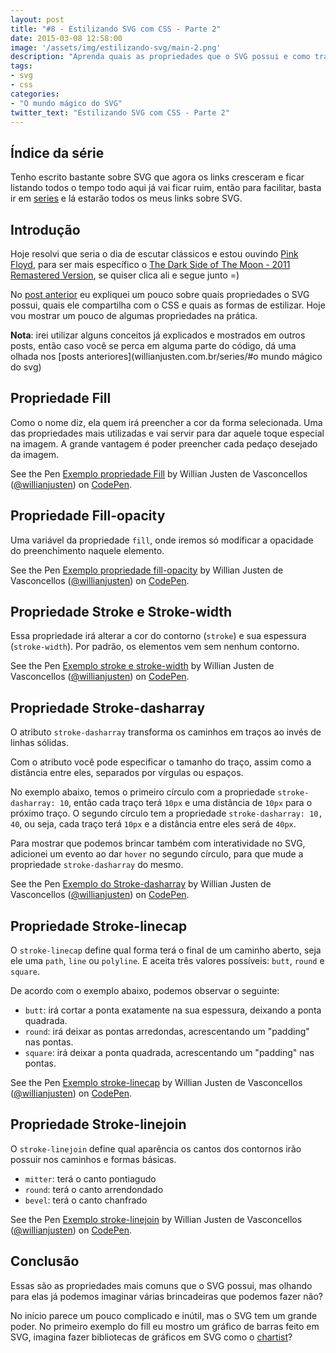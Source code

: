 ```yaml
---
layout: post
title: "#8 - Estilizando SVG com CSS - Parte 2"
date: 2015-03-08 12:58:00
image: '/assets/img/estilizando-svg/main-2.png'
description: "Aprenda quais as propriedades que o SVG possui e como trabalhar com elas."
tags:
- svg
- css
categories:
- "O mundo mágico do SVG"
twitter_text: "Estilizando SVG com CSS - Parte 2"
---
```


## Índice da série

Tenho escrito bastante sobre SVG que agora os links cresceram e ficar listando todos o tempo todo aqui já vai ficar ruim, então para facilitar, basta ir em [series](http://willianjusten.com.br/series/) e lá estarão todos os meus links sobre SVG.

## Introdução

Hoje resolvi que seria o dia de escutar clássicos e estou ouvindo [Pink Floyd](http://www.pinkfloyd.com/), para ser mais específico o [The Dark Side of The Moon - 2011 Remastered Version](http://open.spotify.com/album/3a0UOgDWw2pTajw85QPMiz), se quiser clica ali e segue junto =)

No [post anterior](http://willianjusten.com.br/estilizando-svg-com-css-parte-1/) eu expliquei um pouco sobre quais propriedades o SVG possui, quais ele compartilha com o CSS e quais as formas de estilizar. Hoje vou mostrar um pouco de algumas propriedades na prática.

**Nota**: irei utilizar alguns conceitos já explicados e mostrados em outros posts, então caso você se perca em alguma parte do código, dá uma olhada nos [posts anteriores](willianjusten.com.br/series/#o mundo mágico do svg)

## Propriedade Fill

Como o nome diz, ela quem irá preencher a cor da forma selecionada. Uma das propriedades mais utilizadas e vai servir para dar aquele toque especial na imagem. A grande vantagem é poder preencher cada pedaço desejado da imagem.

<p data-height="266" data-theme-id="11319" data-slug-hash="azaERB" data-default-tab="result" data-user="willianjusten" class='codepen'>See the Pen <a href='http://codepen.io/willianjusten/pen/azaERB/'>Exemplo propriedade Fill</a> by Willian Justen de Vasconcellos (<a href='http://codepen.io/willianjusten'>@willianjusten</a>) on <a href='http://codepen.io'>CodePen</a>.</p>
<script src="//assets.codepen.io/assets/embed/ei.js"></script>

## Propriedade Fill-opacity

Uma variável da propriedade `fill`, onde iremos só modificar a opacidade do preenchimento naquele elemento.

<p data-height="266" data-theme-id="11319" data-slug-hash="pvOaNg" data-default-tab="result" data-user="willianjusten" class='codepen'>See the Pen <a href='http://codepen.io/willianjusten/pen/pvOaNg/'>Exemplo propriedade fill-opacity</a> by Willian Justen de Vasconcellos (<a href='http://codepen.io/willianjusten'>@willianjusten</a>) on <a href='http://codepen.io'>CodePen</a>.</p>
<script src="//assets.codepen.io/assets/embed/ei.js"></script>

## Propriedade Stroke e Stroke-width

Essa propriedade irá alterar a cor do contorno (`stroke`) e sua espessura (`stroke-width`). Por padrão, os elementos vem sem nenhum contorno.

<p data-height="266" data-theme-id="11319" data-slug-hash="VYGQpB" data-default-tab="result" data-user="willianjusten" class='codepen'>See the Pen <a href='http://codepen.io/willianjusten/pen/VYGQpB/'>Exemplo stroke e stroke-width</a> by Willian Justen de Vasconcellos (<a href='http://codepen.io/willianjusten'>@willianjusten</a>) on <a href='http://codepen.io'>CodePen</a>.</p>
<script src="//assets.codepen.io/assets/embed/ei.js"></script>

## Propriedade Stroke-dasharray

O atributo `stroke-dasharray` transforma os caminhos em traços ao invés de linhas sólidas.

Com o atributo você pode especificar o tamanho do traço, assim como a distância entre eles, separados por vírgulas ou espaços.

No exemplo abaixo, temos o primeiro círculo com a propriedade `stroke-dasharray: 10`, então cada traço terá `10px` e uma distância de `10px` para o próximo traço. O segundo círculo tem a propriedade `stroke-dasharray: 10, 40`, ou seja, cada traço terá `10px` e a distância entre eles será de `40px`.

Para mostrar que podemos brincar também com interatividade no SVG, adicionei um evento ao dar `hover` no segundo círculo, para que mude a propriedade `stroke-dasharray` do mesmo.

<p data-height="266" data-theme-id="11319" data-slug-hash="KwxQqz" data-default-tab="result" data-user="willianjusten" class='codepen'>See the Pen <a href='http://codepen.io/willianjusten/pen/KwxQqz/'>Exemplo do Stroke-dasharray</a> by Willian Justen de Vasconcellos (<a href='http://codepen.io/willianjusten'>@willianjusten</a>) on <a href='http://codepen.io'>CodePen</a>.</p>
<script src="//assets.codepen.io/assets/embed/ei.js"></script>

## Propriedade Stroke-linecap

O `stroke-linecap` define qual forma terá o final de um caminho aberto, seja ele uma `path`, `line` ou `polyline`. E aceita três valores possíveis: `butt`, `round` e `square`.

De acordo com o exemplo abaixo, podemos observar o seguinte:

* `butt`: irá cortar a ponta exatamente na sua espessura, deixando a ponta quadrada.
* `round`: irá deixar as pontas arredondas, acrescentando um "padding" nas pontas.
* `square`: irá deixar a ponta quadrada, acrescentando um "padding" nas pontas.

<p data-height="266" data-theme-id="11319" data-slug-hash="raZJYw" data-default-tab="result" data-user="willianjusten" class='codepen'>See the Pen <a href='http://codepen.io/willianjusten/pen/raZJYw/'>Exemplo stroke-linecap</a> by Willian Justen de Vasconcellos (<a href='http://codepen.io/willianjusten'>@willianjusten</a>) on <a href='http://codepen.io'>CodePen</a>.</p>
<script src="//assets.codepen.io/assets/embed/ei.js"></script>

## Propriedade Stroke-linejoin

O `stroke-linejoin` define qual aparência os cantos dos contornos irão possuir nos caminhos e formas básicas.

* `mitter`: terá o canto pontiagudo
* `round`: terá o canto arrendondado
* `bevel`: terá o canto chanfrado

<p data-height="266" data-theme-id="11319" data-slug-hash="MYqQQp" data-default-tab="result" data-user="willianjusten" class='codepen'>See the Pen <a href='http://codepen.io/willianjusten/pen/MYqQQp/'>Exemplo stroke-linejoin</a> by Willian Justen de Vasconcellos (<a href='http://codepen.io/willianjusten'>@willianjusten</a>) on <a href='http://codepen.io'>CodePen</a>.</p>
<script src="//assets.codepen.io/assets/embed/ei.js"></script>

## Conclusão

Essas são as propriedades mais comuns que o SVG possui, mas olhando para elas já podemos imaginar várias brincadeiras que podemos fazer não?

No início parece um pouco complicado e inútil, mas o SVG tem um grande poder. No primeiro exemplo do fill eu mostro um gráfico de barras feito em SVG, imagina fazer bibliotecas de gráficos em SVG como o [chartist](http://gionkunz.github.io/chartist-js/)?
